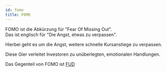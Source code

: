 ```yaml
---
id: fomo
title: FOMO
---
```


FOMO ist die Abkürzung für "Fear Of Missing Out".  
Das ist englisch für "Die Angst, etwas zu verpassen".

Hierbei geht es um die Angst, weitere schnelle Kursanstiege zu verpassen.

Diese Gier verleitet Investoren zu unüberlegten, emotionalen Handlungen.

Das Gegenteil von FOMO ist [FUD](fud)
